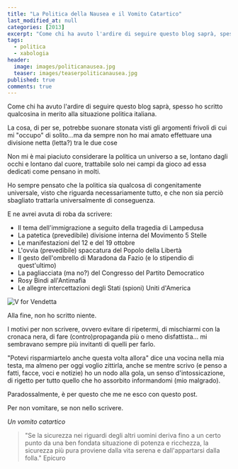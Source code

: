 ```yaml
---
title: "La Politica della Nausea e il Vomito Catartico"
last_modified_at: null
categories: [2013]
excerpt: "Come chi ha avuto l'ardire di seguire questo blog saprà, spesso ho scritto qualcosina in merito alla..."
tags:
  - politica
  - xabologia
header:  
  image: images/politicanausea.jpg
  teaser: images/teaserpoliticanausea.jpg
published: true
comments: true
---
```


Come chi ha avuto l'ardire di seguire questo blog saprà, spesso ho scritto qualcosina in merito alla situazione politica italiana.

La cosa, di per se, potrebbe suonare stonata visti gli argomenti frivoli di cui mi "occupo" di solito...ma da sempre non ho mai amato effettuare una divisione netta (letta?) tra le due cose

Non mi è mai piaciuto considerare la politica un universo a se, lontano dagli occhi e lontano dal cuore, trattabile solo nei campi da gioco ad essa dedicati come pensano in molti.

Ho sempre pensato che la politica sia qualcosa di congenitamente universale, visto che riguarda necessariamente tutto, e che non sia perciò sbagliato trattarla universalmente di conseguenza.

E ne avrei avuta di roba da scrivere:

- Il tema dell'immigrazione a seguito della tragedia di Lampedusa
- La patetica (prevedibile) divisione interna del Movimento 5 Stelle
- Le manifestazioni del 12 e del 19 ottobre
- L'ovvia (prevedibile) spaccatura del Popolo della Libertà
- Il gesto dell'ombrello di Maradona da Fazio (e lo stipendio di quest'ultimo)
- La pagliacciata (ma no?) del Congresso del Partito Democratico
- Rosy Bindi all'Antimafia
- Le allegre intercettazioni degli Stati (spioni) Uniti d'America

![V for Vendetta]({{site.baseurl}}https://1.bp.blogspot.com/-kKlCvPfuoIE/Umc7sFLvo4I/AAAAAAAAFG8/oE1NG6ic708/s1600/V-for-Vendetta_05-05.jpg)

Alla fine, non ho scritto niente.

I motivi per non scrivere, ovvero evitare di ripetermi, di mischiarmi con la cronaca nera, di fare (contro)propaganda più o meno disfattista... mi sembravano sempre più invitanti di quelli per farlo.

"Potevi risparmiartelo anche questa volta allora"  dice una vocina nella mia testa, ma almeno per oggi voglio zittirla, anche se mentre scrivo (e penso a fatti, facce, voci e notizie) ho un nodo alla gola, un senso d'intossicazione, di rigetto per tutto quello che ho assorbito informandomi (mio malgrado).

Paradossalmente, è per questo che me ne esco con questo post. 

Per non vomitare, se non nello scrivere.

_Un vomito catartico_

> "Se la sicurezza nei riguardi degli altri uomini deriva fino a un certo punto da una ben fondata situazione di potenza e ricchezza, la sicurezza più pura proviene dalla vita serena e dall'appartarsi dalla folla."
Epicuro
